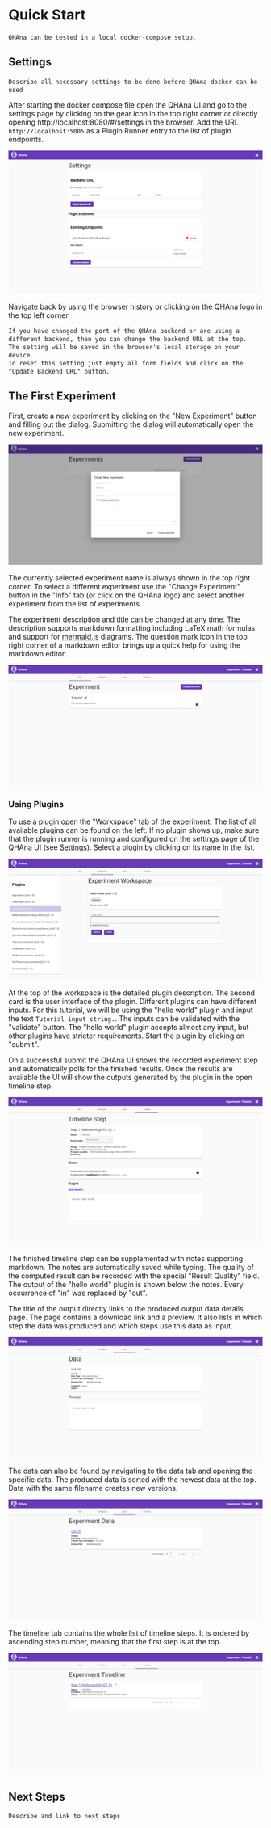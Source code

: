 # Quick Start

```{note}
QHAna can be tested in a local docker-compose setup.
```

## Settings

```{todo}
Describe all necessary settings to be done before QHAna docker can be used
```

After starting the docker compose file open the QHAna UI and go to the settings page by clicking on the gear icon in the top right corner or directly opening http://localhost:8080/#/settings in the browser.
Add the URL ``http://localhost:5005`` as a Plugin Runner entry to the list of plugin endpoints.

![The QHAna settings page.](images/qhana-settings-page.png)

Navigate back by using the browser history or clicking on the QHAna logo in the top left corner.

```{hint}
If you have changed the port of the QHAna backend or are using a different backend, then you can change the backend URL at the top.
The setting will be saved in the browser's local storage on your device.
To reset this setting just empty all form fields and click on the "Update Backend URL" button.
```


## The First Experiment

First, create a new experiment by clicking on the "New Experiment" button and filling out the dialog.
Submitting the dialog will automatically open the new experiment.

![The "Create New Experiment dialog.](images/new-experiment-dialog.png)

The currently selected experiment name is always shown in the top right corner.
To select a different experiment use the "Change Experiment" button in the "Info" tab (or click on the QHAna logo) and select another experiment from the list of experiments.

The experiment description and title can be changed at any time.
The description supports markdown formatting including LaTeX math formulas and support for [mermaid.js](https://mermaid-js.github.io/mermaid/#/?id=diagram-types) diagrams.
The question mark icon in the top right corner of a markdown editor brings up a quick help for using the markdown editor.

![The "Info" tab of an experiment.](images/qhana-experiment-detail-page.png)

### Using Plugins

To use a plugin open the "Workspace" tab of the experiment.
The list of all available plugins can be found on the left.
If no plugin shows up, make sure that the plugin runner is running and configured on the settings page of the QHAna UI (see [Settings](#settings)).
Select a plugin by clicking on its name in the list.

![The experiment workspace with the "hello world" plugin selected.](images/qhana-experiment-workspace-page-with-plugin.png)

At the top of the workspace is the detailed plugin description.
The second card is the user interface of the plugin.
Different plugins can have different inputs.
For this tutorial, we will be using the "hello world" plugin and input the text ``Tutorial input string.``.
The inputs can be validated with the "validate" button.
The "hello world" plugin accepts almost any input, but other plugins have stricter requirements.
Start the plugin by clicking on "submit".

On a successful submit the QHAna UI shows the recorded experiment step and automatically polls for the finished results.
Once the results are available the UI will show the outputs generated by the plugin in the open timeline step.

![The finished result of the "hello world" plugin.](images/qhana-finished-timeline-step-page.png)

The finished timeline step can be supplemented with notes supporting markdown.
The notes are automatically saved while typing.
The quality of the computed result can be recorded with the special "Result Quality" field.
The output of the "hello world" plugin is shown below the notes.
Every occurrence of "in" was replaced by "out".

The title of the output directly links to the produced output data details page.
The page contains a download link and a preview.
It also lists in which step the data was produced and which steps use this data as input.

![The details page of the produced data of the "hello world" plugin.](images/qhana-data-detail-page.png)

The data can also be found by navigating to the data tab and opening the specific data.
The produced data is sorted with the newest data at the top.
Data with the same filename creates new versions.

![The data overview list.](images/qhana-data-overview-page.png)

The timeline tab contains the whole list of timeline steps.
It is ordered by ascending step number, meaning that the first step is at the top.

![The list of timeline steps.](images/qhana-timeline-overview-page.png)


## Next Steps

```{todo}
Describe and link to next steps
```
